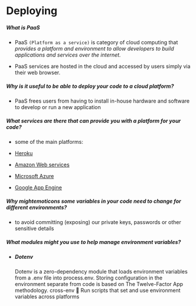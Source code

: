  # **Deploying**

##### What is PaaS

+ PaaS `(Platform as a service)` is category of cloud computing that *provides a platform and environment
to allow developers to build applications and services over the internet.*

+  PaaS services are hosted in the cloud and accessed by users
simply via their web browser.


##### ***Why is it useful to be able to deploy your code to a cloud platform?***
+ PaaS frees users from having to install in-house hardware and software to develop or run a new application

##### What services are there that can provide you with a platform for your code?

 + some of the main platforms:

  + [Heroku](https://heroku.com/)

  + [Amazon Web services](https://aws.amazon.com/)

  + [Microsoft Azure](https://azure.microsoft.com/)

  + [Google App Engine](https://cloud.google.com/appengine/)

##### Why mightemoticons some variables in your code need to change for different environments?

+ to avoid committing (exposing) our private keys, passwords or other sensitive details


##### What modules might you use to help manage environment variables?

+ ##### Dotenv

  Dotenv is a zero-dependency module that loads environment variables from a .env file into process.env. Storing configuration in the environment separate from code is based on The Twelve-Factor App methodology.
cross-env 🔀
Run scripts that set and use environment variables across platforms
